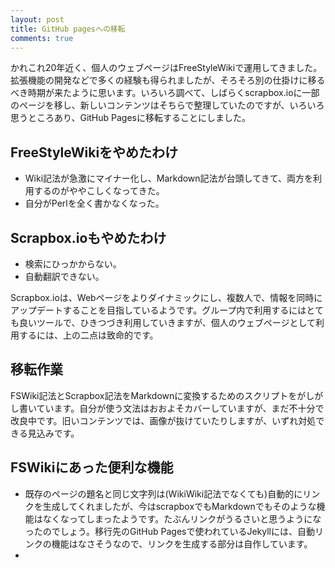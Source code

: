 ```yaml
---
layout: post
title: GitHub pagesへの移転
comments: true
---
```


かれこれ20年近く、個人のウェブページはFreeStyleWikiで運用してきました。拡張機能の開発などで多くの経験も得られましたが、そろそろ別の仕掛けに移るべき時期が来たように思います。いろいろ調べて、しばらくscrapbox.ioに一部のページを移し、新しいコンテンツはそちらで整理していたのですが、いろいろ思うところあり、GitHub Pagesに移転することにしました。

## FreeStyleWikiをやめたわけ

* Wiki記法が急激にマイナー化し、Markdown記法が台頭してきて、両方を利用するのがややこしくなってきた。
* 自分がPerlを全く書かなくなった。

## Scrapbox.ioもやめたわけ

* 検索にひっかからない。
* 自動翻訳できない。

Scrapbox.ioは、Webページをよりダイナミックにし、複数人で、情報を同時にアップデートすることを目指しているようです。グループ内で利用するにはとても良いツールで、ひきつづき利用していきますが、個人のウェブページとして利用するには、上の二点は致命的です。

## 移転作業

FSWiki記法とScrapbox記法をMarkdownに変換するためのスクリプトをがしがし書いています。自分が使う文法はおおよそカバーしていますが、まだ不十分で改良中です。旧いコンテンツでは、画像が抜けていたりしますが、いずれ対処できる見込みです。

## FSWikiにあった便利な機能

* 既存のページの題名と同じ文字列は(WikiWiki記法でなくても)自動的にリンクを生成してくれましたが、今はscrapboxでもMarkdownでもそのような機能はなくなってしまったようです。たぶんリンクがうるさいと思うようになったのでしょう。移行先のGitHub Pagesで使われているJekyllには、自動リンクの機能はなさそうなので、リンクを生成する部分は自作しています。
* 

